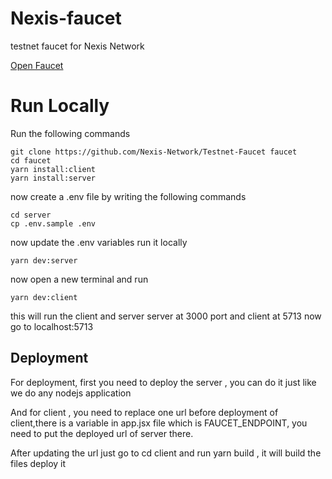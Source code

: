 # Nexis-faucet
testnet faucet for Nexis Network

<a href="https://exzo-faucet.netlify.app/">Open Faucet</a>


# Run Locally
Run the following commands 
```
git clone https://github.com/Nexis-Network/Testnet-Faucet faucet
cd faucet
yarn install:client
yarn install:server
```

now create a .env file by writing the following commands
```
cd server
cp .env.sample .env
```

now update the .env variables
run it locally 

```
yarn dev:server
```

now open a new terminal and run 

```
yarn dev:client
```
this will run the client and server
server at 3000 port and client at 5713
now go to localhost:5713

## Deployment
For deployment, first you need to deploy the server , you can do it just like we do any nodejs application

And for client , you need to replace one url before deployment of client,there is a variable in app.jsx file which is FAUCET_ENDPOINT, you need to put the deployed url of server there.

After updating the url just go to cd client and run yarn build , it will build the files deploy it 
